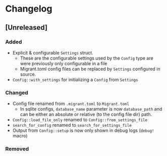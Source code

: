 # Changelog


## [Unreleased]
### Added
- Explicit & configurable `Settings` struct.
    - These are the configurable settings used by the `Config` type
      are were previously only configurable in a file
    - Migrant.toml config files can be replaced by `Settings` configured in source.
- `Config::with_settings` for initializing a `Config` from `Settings`

### Changed
- Config file renamed from `.migrant.toml` to `Migrant.toml`
    - In sqlite configs, `database_name` parameter is now `database_path`
      and can be either an absolute or relative (to the config file dir) path.
- `Config::load_file_only` renamed to `Config::from_settings_file`
- `search_for_config` renamed to `search_for_settings_file`
- Output from `Config::setup` is now only shown in debug logs (`debug!` macro)

### Removed

